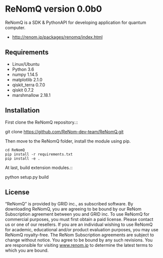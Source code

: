 ReNomQ version 0.0b0
=====================
ReNomQ is a SDK & PythonAPI for developing application for quantum computer.

* http://renom.jp/packages/renomq/index.html

Requirements
------------
* Linux/Ubuntu
* Python 3.6
* numpy 1.14.5
* matplotlib 2.1.0
* qiskit_terra 0.7.0
* qiskit 0.7.2
* marshmallow 2.18.1


Installation
------------
First clone the ReNomQ repository.::

  git clone https://github.com/ReNom-dev-team/ReNomQ.git

Then move to the ReNomQ folder, install the module using pip.
~~~
cd ReNomQ
pip install -r requirements.txt
pip install -e .
~~~
At last, build extension modules.::

  python setup.py build


License
--------
“ReNomQ” is provided by GRID inc., as subscribed software.  By downloading ReNomQ, you are agreeing to be bound by our ReNom Subscription agreement between you and GRID inc.
To use ReNomQ for commercial purposes, you must first obtain a paid license. Please contact us or one of our resellers.  If you are an individual wishing to use ReNomQ for academic, educational and/or product evaluation purposes, you may use ReNomQ royalty-free.
The ReNom Subscription agreements are subject to change without notice. You agree to be bound by any such revisions. You are responsible for visiting www.renom.jp to determine the latest terms to which you are bound.
